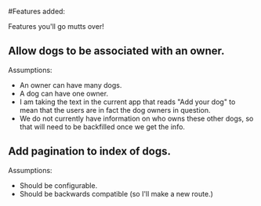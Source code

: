#Features added:

Features you'll go mutts over!

## Allow dogs to be associated with an owner.

Assumptions:
- An owner can have many dogs.
- A dog can have one owner.
- I am taking the text in the current app that reads "Add your dog" to
mean that the users are in fact the dog owners in question.
- We do not currently have information on who owns these other dogs,
so that will need to be backfilled once we get the info.

## Add pagination to index of dogs.

Assumptions:
- Should be configurable.
- Should be backwards compatible (so I'll make a new route.)
